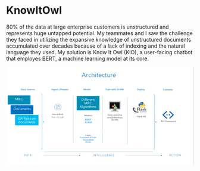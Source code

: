 # KnowItOwl

80% of the data at large enterprise customers is unstructured and represents huge untapped potential. My teammates and I saw the challenge they faced in utilizing the expansive knowledge of unstructured documents accumulated over decades because of a lack of indexing and the natural language they used. My solution is Know It Owl (KIO), a user-facing chatbot that employes BERT, a machine learning model at its core. 


![Architecture Diagram](https://github.com/sudoanupriya/KnowItOwl/blob/main/image.png?raw=true)
